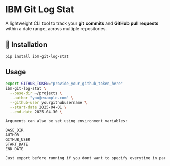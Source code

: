 # IBM Git Log Stat

A lightweight CLI tool to track your **git commits** and **GitHub pull requests** within a date range, across multiple repositories.

## 🔧 Installation

```bash
pip install ibm-git-log-stat
```

## Usage
```bash
export GITHUB_TOKEN="provide_your_github_token_here"
ibm-git-log-stat \
  --base-dir ~/projects \
  --author "you@example.com" \
  --github-user yourgithubusername \
  --start-date 2025-04-01 \
  --end-date 2025-04-30 \

Arguments can also be set using environment variables:

BASE_DIR
AUTHOR
GITHUB_USER
START_DATE
END_DATE

Just export before running if you dont want to specify everytime in parameter
```


